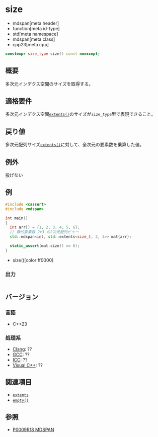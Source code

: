 # size
* mdspan[meta header]
* function[meta id-type]
* std[meta namespace]
* mdspan[meta class]
* cpp23[meta cpp]

```cpp
constexpr size_type size() const noexcept;
```

## 概要
多次元インデクス空間のサイズを取得する。


## 適格要件
多次元インデクス空間[`extents()`](extents.md)のサイズが`size_type`型で表現できること。


## 戻り値
多次元配列サイズ[`extents()`](extents.md)に対して、全次元の要素数を乗算した値。


## 例外
投げない


## 例
```cpp example
#include <cassert>
#include <mdspan>

int main()
{
  int arr[] = {1, 2, 3, 4, 5, 6};
  // 静的要素数 2x3 の2次元配列ビュー
  std::mdspan<int, std::extents<size_t, 2, 3>> mat{arr};

  static_assert(mat.size() == 6);
}
```
* size()[color ff0000]

### 出力
```
```


## バージョン
### 言語
- C++23

### 処理系
- [Clang](/implementation.md#clang): ??
- [GCC](/implementation.md#gcc): ??
- [ICC](/implementation.md#icc): ??
- [Visual C++](/implementation.md#visual_cpp): ??


## 関連項目
- [`extents`](../extents.md)
- [`empty()`](empty.md)


## 参照
- [P0009R18 MDSPAN](https://www.open-std.org/jtc1/sc22/wg21/docs/papers/2022/p0009r18.html)
